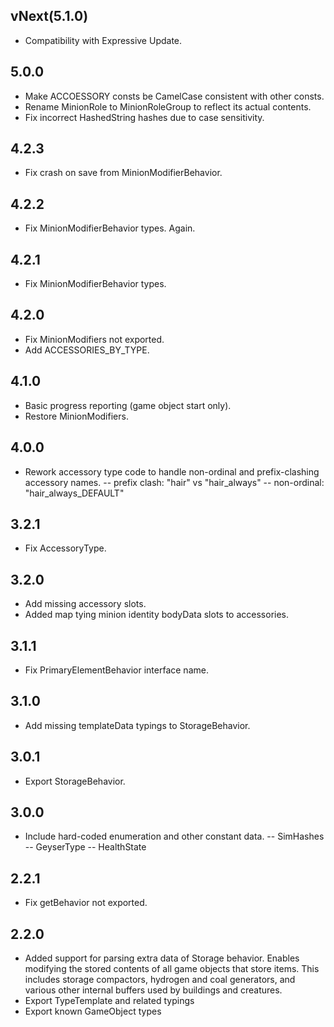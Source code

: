 ## vNext(5.1.0)

- Compatibility with Expressive Update.

## 5.0.0

- Make ACCOESSORY consts be CamelCase consistent with other consts.
- Rename MinionRole to MinionRoleGroup to reflect its actual contents.
- Fix incorrect HashedString hashes due to case sensitivity.

## 4.2.3

- Fix crash on save from MinionModifierBehavior.

## 4.2.2

- Fix MinionModifierBehavior types. Again.

## 4.2.1

- Fix MinionModifierBehavior types.

## 4.2.0

- Fix MinionModifiers not exported.
- Add ACCESSORIES_BY_TYPE.

## 4.1.0

- Basic progress reporting (game object start only).
- Restore MinionModifiers.

## 4.0.0

- Rework accessory type code to handle non-ordinal and prefix-clashing accessory names.
  -- prefix clash: "hair" vs "hair_always"
  -- non-ordinal: "hair_always_DEFAULT"

## 3.2.1

- Fix AccessoryType.

## 3.2.0

- Add missing accessory slots.
- Added map tying minion identity bodyData slots to accessories.

## 3.1.1

- Fix PrimaryElementBehavior interface name.

## 3.1.0

- Add missing templateData typings to StorageBehavior.

## 3.0.1

- Export StorageBehavior.

## 3.0.0

- Include hard-coded enumeration and other constant data.
  -- SimHashes
  -- GeyserType
  -- HealthState

## 2.2.1

- Fix getBehavior not exported.

## 2.2.0

- Added support for parsing extra data of Storage behavior.
  Enables modifying the stored contents of all game objects that store items. This includes storage compactors, hydrogen and coal generators, and various other internal buffers used by buildings and creatures.
- Export TypeTemplate and related typings
- Export known GameObject types
